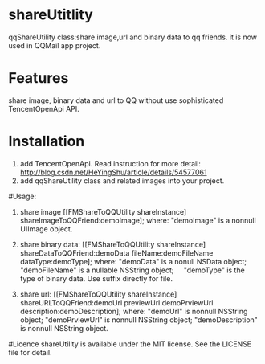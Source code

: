 # shareUtitlity
qqShareUtility class:share image,url and binary data to qq friends.
it is now used in QQMail app project.

# Features
share image, binary data and url to QQ without use sophisticated TencentOpenApi API.
# Installation
1. add TencentOpenApi. Read instruction for more detail:
http://blog.csdn.net/HeYingShu/article/details/54577061
2. add qqShareUtility class and related images into your project.

#Usage:
1. share image
[[FMShareToQQUtility shareInstance] shareImageToQQFriend:demoImage];
where:
"demoImage" is a nonnull UIImage object.

2. share binary data:
[[FMShareToQQUtility shareInstance] shareDataToQQFriend:demoData 
                                    fileName:demoFileName 
                                    dataType:demoType];
where:
"demoData" is a nonull NSData object;
      "demoFileName" is a nullable NSString object;
      "demoType" is the type of binary data. Use suffix directly for file.
      
3. share url:
[[FMShareToQQUtility shareInstance] shareURLToQQFriend:demoUrl
                                    previewUrl:demoPrviewUrl
                                    description:demoDescription];
where:
"demoUrl" is nonnull NSString object;
"demoPrviewUrl" is nonnull  NSString object;
"demoDescription" is nonnull  NSString object.

#Licence
shareUtility is available under the MIT license. See the LICENSE file for detail.
